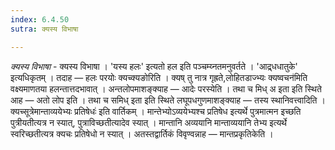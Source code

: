 ```yaml
---
index: 6.4.50
sutra: क्यस्य विभाषा

---
```

_क्यस्य विभाषा_ - क्यस्य विभाषा । 'यस्य हलः' इत्यतो हल इति पञ्चम्य्नतमनुवर्तते । 'आद्र्धधातुके' इत्यधिकृतम् । तदाह —  हलः परयोः क्यच्क्यङोरिति । क्यष् तु नात्र गृह्रते,लोहितडाज्भ्यः क्यष्वचन॑मिति वक्ष्यमाणतया हलन्तात्तदभावात् । अन्तलोपमाशङ्क्याह —  आदेः परस्येति । तथा च मिध् अ इता इति स्थिते आह —  अतो लोप इति । तथा च समिध् इता इति स्थिते लघूपधगुणमाशङ्क्याह —  तस्य स्थानिवत्त्वादिति । क्यच्सूत्रेमान्ताव्ययेभ्यः प्रतिषेधः॑ इति वार्तिकम् । मान्तेभ्योऽव्ययेभ्यश्च प्रतिषेध इत्यर्थे पुत्रमात्मन इच्छति पुत्रीयतीत्यत्र न स्यात्, पुत्राविच्छतीत्यादेव स्यात् । मान्तानि अव्ययानि मान्ताव्ययानि तेभ्य इत्यर्थे स्वरिच्छतीत्यत्र क्यचः प्रतिषेधो न स्यात् । अतस्तद्वार्तिकं विवृण्वन्नाह —  मान्तप्रकृतिकेति ।